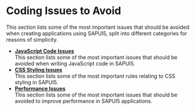 <!-- loio387787232c214b42954f18c93a28560a -->

# Coding Issues to Avoid

This section lists some of the most important issues that should be avoided when creating applications using SAPUI5, split into different categories for reasons of simplicity.



-   **[JavaScript Code Issues](javascript-code-issues-030fcd1.md "This section lists some of the most important issues that should be avoided when
		writing JavaScript code in SAPUI5.")**  
This section lists some of the most important issues that should be avoided when writing JavaScript code in SAPUI5.
-   **[CSS Styling Issues](css-styling-issues-9d87f92.md "This section lists some of the most important rules relating to CSS styling in SAPUI5.")**  
This section lists some of the most important rules relating to CSS styling in SAPUI5.
-   **[Performance Issues](performance-issues-966d67c.md "This section lists some of the most important issues that should be avoided to improve
		performance in SAPUI5
		applications.")**  
This section lists some of the most important issues that should be avoided to improve performance in SAPUI5 applications.

